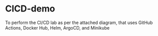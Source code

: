 # CICD-demo
To perform the CI/CD lab as per the attached diagram, that uses GitHub Actions, Docker Hub, Helm, ArgoCD, and Minikube
